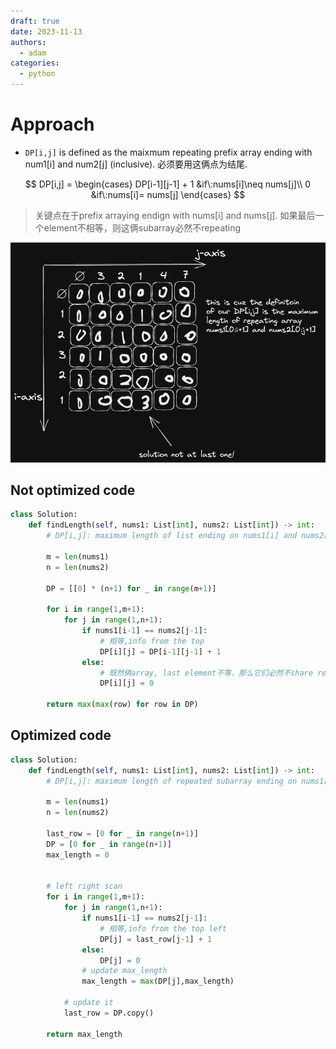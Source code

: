 ```yaml
---
draft: true
date: 2023-11-13
authors:
  - adam
categories:
  - python
---
```


# Approach

- `DP[i,j]` is defined as the maixmum repeating prefix array ending with num1[i] and num2[j] (inclusive). 必须要用这俩点为结尾.

$$
DP[i,j] = \begin{cases}
    DP[i-1][j-1] + 1 &if\:nums[i]\neq nums[j]\\
    0 &if\:nums[i]= nums[j]
\end{cases}
$$

> 关键点在于prefix arraying endign with nums[i] and nums[j]. 如果最后一个element不相等，则这俩subarray必然不repeating

![](diagram-LC-718-maximum-length-of-repeated-subarray.png)

## Not optimized code
```python
class Solution:
    def findLength(self, nums1: List[int], nums2: List[int]) -> int:
        # DP[i,j]: maximum length of list ending on nums1[i] and nums2[j]

        m = len(nums1)
        n = len(nums2)

        DP = [[0] * (n+1) for _ in range(m+1)]
        
        for i in range(1,m+1):
            for j in range(1,n+1):
                if nums1[i-1] == nums2[j-1]:
                    # 相等,info from the top
                    DP[i][j] = DP[i-1][j-1] + 1
                else:
                    # 既然俩array, last element不等，那么它们必然不share repeating array ending on nums1[i] and num2s[j]
                    DP[i][j] = 0
        
        return max(max(row) for row in DP)

```


## Optimized code

```python
class Solution:
    def findLength(self, nums1: List[int], nums2: List[int]) -> int:
        # DP[i,j]: maximum length of repeated subarray ending on nums1[i] and nums2[j]

        m = len(nums1)
        n = len(nums2)
        
        last_row = [0 for _ in range(n+1)]
        DP = [0 for _ in range(n+1)]
        max_length = 0
        

        # left right scan
        for i in range(1,m+1):
            for j in range(1,n+1):
                if nums1[i-1] == nums2[j-1]:
                    # 相等,info from the top left
                    DP[j] = last_row[j-1] + 1
                else:
                    DP[j] = 0
                # update max_length
                max_length = max(DP[j],max_length)

            # update it
            last_row = DP.copy()
        
        return max_length
```
